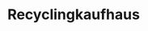 ---
title: "Recyclingkaufhaus"
url: /edingen-neckarhausen/recyclingkaufhaus/
shop: Gebrauchtwaren
---